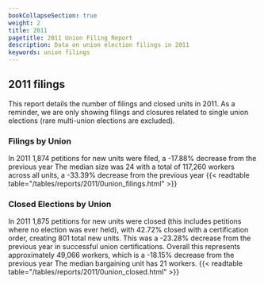 ```yaml
---
bookCollapseSection: true
weight: 2
title: 2011
pagetitle: 2011 Union Filing Report
description: Data on union election filings in 2011
keywords: union filings
---
```


## 2011 filings

This report details the number of filings and closed units in 2011. As a reminder, we are only showing filings and closures related to single union elections (rare multi-union elections are excluded).

### Filings by Union
In 2011 1,874 petitions for new units were filed, a -17.88% decrease from the previous year The median size was 24 with a total of 117,260 workers across all units, a -33.39% decrease from the previous year
{{< readtable table="/tables/reports/2011/0union_filings.html" >}}

### Closed Elections by Union
In 2011 1,875 petitions for new units were closed (this includes petitions where no election was ever held), with 42.72% closed with a certification order, creating 801 total new units. This was a -23.28% decrease from the previous year in successful union certifications. Overall this represents approximately 49,066 workers, which is a -18.15% decrease from the previous year The median bargaining unit has 21 workers.
{{< readtable table="/tables/reports/2011/0union_closed.html" >}}
